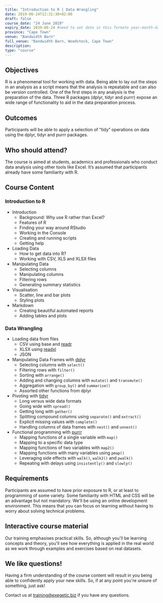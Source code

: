 ```yaml
---
title: "Introduction to R | Data Wrangling"
date: 2019-06-24T12:31:30+02:00
draft: false
course_date: "24 June 2019"
expiry_date: 2019-06-24 #need to set date in this formate year-month-day
province: "Cape Town"
venue: "Bandwidth Barn"
full_venue: "Bandwidth Barn, Woodstock, Cape Town"
description:
type: "course"
---
```


## Objectives

R is a phenomenal tool for working with data. Being able to lay out the steps in an analysis as a script means that the analysis is repeatable and can also be version controlled. One of the first steps in any analysis is the preparation of the data. Three R packages (dplyr, tidyr and purrr) expose an wide range of functionality to aid in the data preparation process.
          
## Outcomes

Participants will be able to apply a selection of “tidy” operations on data using the dplyr, tidyr and purrr packages.

## Who should attend?

The course is aimed at students, academics and professionals who conduct data analysis using other tools like Excel. It’s assumed that participants already have some familiarity with R.

## Course Content

### Introduction to R

- Introduction
	* Background: Why use R rather than Excel?
	* Features of R
	* Finding your way around RStudio
	* Working in the Console
	* Creating and running scripts
	* Getting help
- Loading Data
	* How to get data into R?
	* Working with CSV, XLS and XLSX files
- Manipulating Data
	* Selecting columns
	* Manipulating columns
	* Filtering rows
	* Generating summary statistics
- Visualisation
	* Scatter, line and bar plots
	* Styling plots
- Markdown
	* Creating beautiful automated reports
	* Adding tables and plots

### Data Wrangling
          
- Loading data from files
	- CSV using base and [readr](https://github.com/tidyverse/readr)
	- XLSX using [readxl](https://github.com/tidyverse/readxl)
	- JSON
- Manipulating Data Frames with [dplyr](https://github.com/tidyverse/dplyr)
	- Selecting columns with `select()`
	- Filtering rows with `filter()`
	- Sorting with `arrange()`
	- Adding and changing columns with `mutate()` and `transmute()`
	- Aggregation with `group_by()` and `summarise()`
	- Assorted other functions from dplyr
- Pivoting with [tidyr](https://github.com/tidyverse/tidyr)
	- Long versus wide data formats
	- Going wide with `spread()`
	- Getting long with `gather()`
	- Splitting compound columns using `separate()` and `extract()`
	- Explicit missing values with `complete()`
	- Handling columns of data frames with `nest()` and `unnest()`
- Functional programming with [purrr](https://github.com/tidyverse/purrr)
	- Mapping functions of a single variable with `map()`
	- Mapping to a specific data type
	- Mapping functions of two variables with `map2()`
	- Mapping functions with many variables using `pmap()`
	- Leveraging side effects with `walk()`, `walk2()` and `pwalk()`
	- Repeating with delays using `insistently()` and `slowly()`
    
## Requirements
          
Participants are assumed to have prior exposure to R, or at least to programming of some variety. Some familiarity with HTML and CSS will be an advantage but not mandatory. We'll be using an online development environment. This means that you can focus on learning without having to worry about solving technical problems.

## Interactive course material
          
Our training emphasises practical skills. So, although you'll be learning concepts and theory, you'll see how everything is applied in the real world as we work through examples and exercises based on real datasets.

## We like questions!
          
Having a firm understanding of the course content will result in you being able to confidently apply your new skills. So, if at any point you're unsure of something, just ask!

Contact us at training@exegetic.biz if you have any questions.
